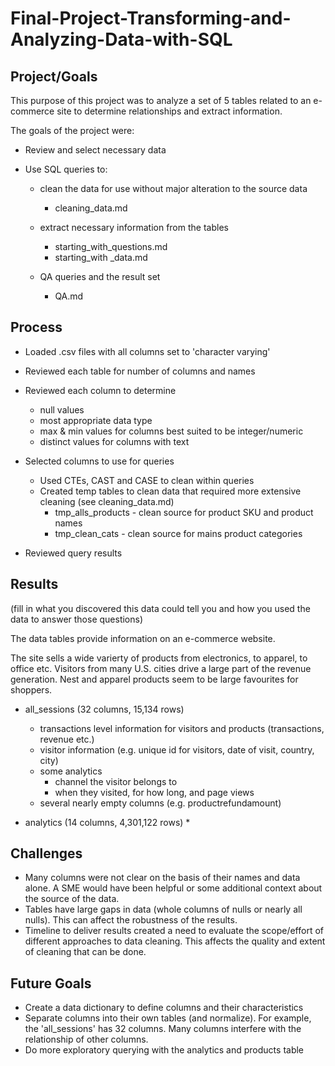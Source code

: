 # Final-Project-Transforming-and-Analyzing-Data-with-SQL

## Project/Goals
This purpose of this project was to analyze a set of 5 tables related to an e-commerce site to determine relationships and extract information. 

The goals of the project were:

* Review and select necessary data
* Use SQL queries to:

    * clean the data for use without major alteration to the source data
        
        * cleaning_data.md 
    * extract necessary information from the tables 
        * starting_with_questions.md
        * starting_with _data.md
    * QA queries and the result set
        * QA.md

## Process
* Loaded .csv files with all columns set to 'character varying'
* Reviewed each table for number of columns and names
* Reviewed each column to determine 
    
    * null values
    * most appropriate data type
    * max & min values for columns best suited to be integer/numeric
    * distinct values for columns with text
* Selected columns to use for queries
    * Used CTEs, CAST and CASE to clean within queries
    * Created temp tables to clean data that required more extensive cleaning (see cleaning_data.md) 
        * tmp_alls_products - clean source for product SKU and product names
        * tmp_clean_cats - clean source for mains product categories
* Reviewed query results

## Results
(fill in what you discovered this data could tell you and how you used the data to answer those questions)

The data tables provide information on an e-commerce website. 

The site sells a wide varierty of products from electronics, to apparel, to office etc. Visitors from many U.S. cities drive a large part of the revenue generation. Nest and apparel products seem to be large favourites for shoppers. 

* all_sessions (32 columns, 15,134 rows)
    * transactions level information for visitors and products (transactions, revenue etc.)
    * visitor information (e.g. unique id for visitors, date of visit, country, city)
    * some analytics
        * channel the visitor belongs to
        * when they visited, for how long, and page views
    * several nearly empty columns (e.g. productrefundamount) 

* analytics (14 columns, 4,301,122 rows)
    *  

## Challenges 
* Many columns were not clear on the basis of their names and data alone. A SME would have been helpful or some additional context about the source of the data.
* Tables have large gaps in data (whole columns of nulls or nearly all nulls). This can affect the robustness of the results.
* Timeline to deliver results created a need to evaluate the scope/effort of different approaches to data cleaning. This affects the quality and extent of cleaning that can be done.  

## Future Goals

* Create a data dictionary to define columns and their characteristics
* Separate columns into their own tables (and normalize). For example, the 'all_sessions' has 32 columns. Many columns interfere with the relationship of other columns. 
* Do more exploratory querying with the analytics and products table